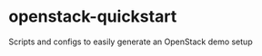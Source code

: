 openstack-quickstart
====================

Scripts and configs to easily generate an OpenStack demo setup